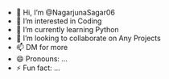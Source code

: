 - 👋 Hi, I’m @NagarjunaSagar06
- 👀 I’m interested in Coding
- 🌱 I’m currently learning Python
- 💞️ I’m looking to collaborate on Any Projects
- 📫 DM for more
- 😄 Pronouns: ...
- ⚡ Fun fact: ...

<!---
NagarjunaSagar06/NagarjunaSagar06 is a ✨ special ✨ repository because its `README.md` (this file) appears on your GitHub profile.
You can click the Preview link to take a look at your changes.
--->
